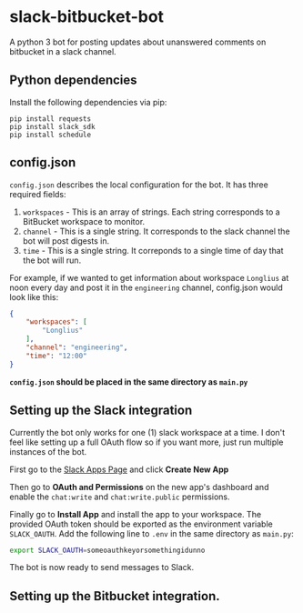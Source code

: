 # slack-bitbucket-bot
A python 3 bot for posting updates about unanswered comments on bitbucket in a slack channel.

## Python dependencies
Install the following dependencies via pip:

```
pip install requests
pip install slack_sdk
pip install schedule
```

## config.json
`config.json` describes the local configuration for the bot. It has three required fields:

1. `workspaces` - This is an array of strings. Each string corresponds to a BitBucket workspace to monitor.
2. `channel` - This is a single string. It corresponds to the slack channel the bot will post digests in.
3. `time` - This is a single string. It correponds to a single time of day that the bot will run.

For example, if we wanted to get information about workspace `Longlius` at noon every day and post it in the `engineering` channel, config.json would look like this:

```json
{
	"workspaces": [
		"Longlius"
	],
	"channel": "engineering",
	"time": "12:00"
}
```

**`config.json` should be placed in the same directory as `main.py`**

## Setting up the Slack integration
Currently the bot only works for one (1) slack workspace at a time. I don't feel like setting up a full OAuth flow so if you want more, just run multiple instances of the bot.

First go to the [Slack Apps Page](https://api.slack.com/apps) and click **Create New App**

Then go to **OAuth and Permissions** on the new app's dashboard and enable the `chat:write` and `chat:write.public` permissions.

Finally go to **Install App** and install the app to your workspace. The provided OAuth token should be exported as the environment variable `SLACK_OAUTH`. Add the following line to `.env` in the same directory as `main.py`:

```sh
export SLACK_OAUTH=someoauthkeyorsomethingidunno
```

The bot is now ready to send messages to Slack.

## Setting up the Bitbucket integration.
